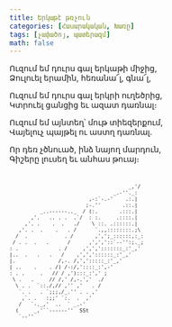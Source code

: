 ```yaml
---
title: Երկաթէ թռչուն
categories: [Հասարակական, Խառը]
tags: [չափածոյ, պատերազմ]
math: false
---
```


Ուզում եմ դուրս գալ երկաթի միջից,  
Ձուլուել երամին, հեռանա՜լ, գնա՜լ,

Ուզում եմ դուրս գալ երկրի ուղեծրից,  
Կտրուել ցանցից եւ ազատ դառնալ։

Ուզում եմ այնտեղ՝ մութ տիեզերքում,  
Վայելուչ պայթել ու աստղ դառնալ.

Որ դեռ չծնուած, ինձ նայող մարդուն,  
Գիշերը լուսեղ եւ անհաս թուայ։

<pre style="font-size: 9px; line-height: 11px;">


                                       _,'/
                                  _.-''._:
                          ,-:`-.-'    .:.|
                         ;-.''       .::.|
          _..------.._  / (:.       .:::.|
       ,'.   .. . .  .`/  : :.     .::::.|
     ,'. .    .  .   ./    \ ::. .::::::.|
   ,'. .  .    .   . /      `.,,::::::::.;\
  /  .            . /       ,',';_::::::,:_:
 / . .  .   .      /      ,',','::`--'':;._;
: .             . /     ,',',':::::::_:'_,'
|..  .   .   .   /    ,',','::::::_:'_,'
|.              /,-. /,',':::::_:'_,'
| ..    .    . /) /-:/,'::::_:',-'
: . .     .   // / ,'):::_:',' ;
 \ .   .     // /,' /,-.','  ./
  \ . .  `::./,// ,'' ,'   . /
   `. .   . `;;;,/_.'' . . ,'
    ,`. .   :;;' `:.  .  ,'
   /   `-._,'  ..  ` _.-'
  (     _,'``------''  SSt
   `--''
</pre>

